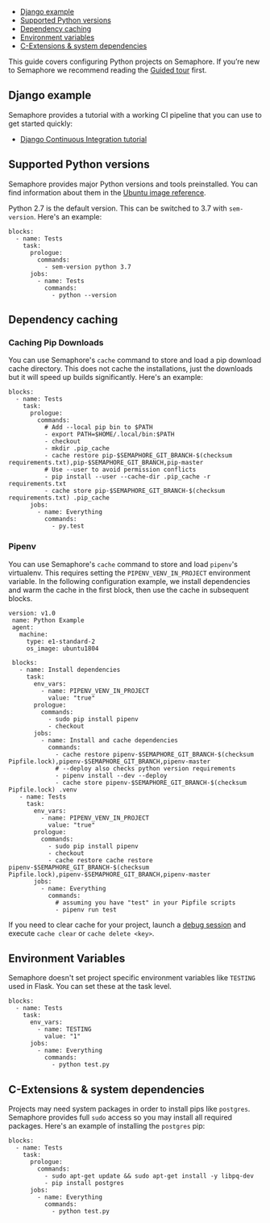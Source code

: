 * [Django example](#django-example)
* [Supported Python versions](#supported-python-versions)
* [Dependency caching](#dependency-caching)
* [Environment variables](#environment-variables)
* [C-Extensions & system dependencies](#c-extensions-system-dependendices)

This guide covers configuring Python projects on Semaphore.
If you’re new to Semaphore we recommend reading the
[Guided tour](https://docs.semaphoreci.com/article/77-getting-started) first.

## Django example

Semaphore provides a tutorial with a working
CI pipeline that you can use to get started quickly:

- [Django Continuous Integration tutorial][django-tutorial]

## Supported Python versions

Semaphore provides major Python versions and tools preinstalled.
You can find information about them in the
[Ubuntu image reference](https://docs.semaphoreci.com/article/32-ubuntu-1804-image#python).

Python 2.7 is the default version. This can be switched to 3.7 with
`sem-version`. Here's an example:

<pre><code class="language-yaml">blocks:
  - name: Tests
    task:
      prologue:
        commands:
          - sem-version python 3.7
      jobs:
        - name: Tests
          commands:
            - python --version
</code></pre>

## Dependency caching

### Caching Pip Downloads

You can use Semaphore's `cache` command to store and load a pip
download cache directory. This does not cache the installations, just
the downloads but it will speed up builds significantly. Here's an
example:

<pre><code class="language-yaml">blocks:
  - name: Tests
    task:
      prologue:
        commands:
          # Add --local pip bin to $PATH
          - export PATH=$HOME/.local/bin:$PATH
          - checkout
          - mkdir .pip_cache
          - cache restore pip-$SEMAPHORE_GIT_BRANCH-$(checksum requirements.txt),pip-$SEMAPHORE_GIT_BRANCH,pip-master
          # Use --user to avoid permission conflicts
          - pip install --user --cache-dir .pip_cache -r requirements.txt
          - cache store pip-$SEMAPHORE_GIT_BRANCH-$(checksum requirements.txt) .pip_cache
      jobs:
        - name: Everything
          commands:
            - py.test
</code></pre>

### Pipenv

You can use Semaphore's `cache` command to store and load `pipenv`'s
virtualenv. This requires setting the `PIPENV_VENV_IN_PROJECT`
environment variable.
In the following configuration example, we install dependencies
and warm the cache in the first block, then use the cache in subsequent blocks.

<pre><code class="language-yaml">version: v1.0
 name: Python Example
 agent:
   machine:
     type: e1-standard-2
     os_image: ubuntu1804

 blocks:
   - name: Install dependencies
     task:
       env_vars:
         - name: PIPENV_VENV_IN_PROJECT
           value: "true"
       prologue:
         commands:
           - sudo pip install pipenv
           - checkout
       jobs:
         - name: Install and cache dependencies
           commands:
             - cache restore pipenv-$SEMAPHORE_GIT_BRANCH-$(checksum Pipfile.lock),pipenv-$SEMAPHORE_GIT_BRANCH,pipenv-master
             # --deploy also checks python version requirements
             - pipenv install --dev --deploy
             - cache store pipenv-$SEMAPHORE_GIT_BRANCH-$(checksum Pipfile.lock) .venv
   - name: Tests
     task:
       env_vars:
         - name: PIPENV_VENV_IN_PROJECT
           value: "true"
       prologue:
         commands:
           - sudo pip install pipenv
           - checkout
           - cache restore cache restore pipenv-$SEMAPHORE_GIT_BRANCH-$(checksum Pipfile.lock),pipenv-$SEMAPHORE_GIT_BRANCH,pipenv-master
       jobs:
         - name: Everything
           commands:
             # assuming you have "test" in your Pipfile scripts
             - pipenv run test
</code></pre>

If you need to clear cache for your project, launch a
[debug session](https://docs.semaphoreci.com/article/75-debugging-with-ssh-access)
and execute `cache clear` or `cache delete <key>`.

## Environment Variables

Semaphore doesn't set project specific environment variables like
`TESTING` used in Flask. You can set these at the task level.

<pre><code class="language-yaml">blocks:
  - name: Tests
    task:
      env_vars:
        - name: TESTING
          value: "1"
      jobs:
        - name: Everything
          commands:
            - python test.py
</code></pre>

## C-Extensions & system dependencies

Projects may need system packages in order to install pips like `postgres`.
Semaphore provides full `sudo` access so you may install all required packages.
Here's an example of installing the `postgres` pip:

<pre><code class="language-yaml">blocks:
  - name: Tests
    task:
      prologue:
        commands:
          - sudo apt-get update && sudo apt-get install -y libpq-dev
          - pip install postgres
      jobs:
        - name: Everything
          commands:
            - python test.py
</code></pre>

[django-tutorial]: https://docs.semaphoreci.com/article/116-django-continuous-integration
